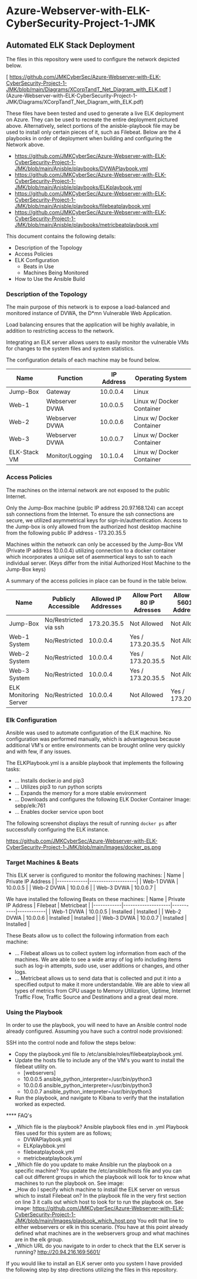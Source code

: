 # Azure-Webserver-with-ELK-CyberSecurity-Project-1-JMK

## Automated ELK Stack Deployment

The files in this repository were used to configure the network depicted below.

[ https://github.com/JMKCyberSec/Azure-Webserver-with-ELK-CyberSecurity-Project-1-JMK/blob/main/Diagrams/XCorpTandT_Net_Diagram_with_ELK.pdf ] (Azure-Webserver-with-ELK-CyberSecurity-Project-1-JMK/Diagrams/XCorpTandT_Net_Diagram_with_ELK.pdf) 

These files have been tested and used to generate a live ELK deployment on Azure. They can be used to recreate the entire deployment pictured above. Alternatively, select portions of the anisble-playbook file may be used to install only certain pieces of it, such as Filebeat. Below are the 4 playbooks in order of deployment when building and configuring the Network above. 

   - https://github.com/JMKCyberSec/Azure-Webserver-with-ELK-CyberSecurity-Project-1-JMK/blob/main/Anisble/playbooks/DVWAPlaybook.yml
   - https://github.com/JMKCyberSec/Azure-Webserver-with-ELK-CyberSecurity-Project-1-JMK/blob/main/Anisble/playbooks/ELKplaybook.yml 
   - https://github.com/JMKCyberSec/Azure-Webserver-with-ELK-CyberSecurity-Project-1-JMK/blob/main/Anisble/playbooks/filebeatplaybook.yml
   - https://github.com/JMKCyberSec/Azure-Webserver-with-ELK-CyberSecurity-Project-1-JMK/blob/main/Anisble/playbooks/metricbeatplaybook.yml

This document contains the following details:
- Description of the Topology
- Access Policies
- ELK Configuration
  - Beats in Use
  - Machines Being Monitored
- How to Use the Ansible Build


### Description of the Topology

The main purpose of this network is to expose a load-balanced and monitored instance of DVWA, the D*mn Vulnerable Web Application.

Load balancing ensures that the application will be highly available, in addition to restricting access to the network.

Integrating an ELK server allows users to easily monitor the vulnerable VMs for changes to the system files and system statistics.

The configuration details of each machine may be found below.

| Name         | Function        | IP Address | Operating System           |
|--------------|-----------------|------------|----------------------------|
| Jump-Box     | Gateway         | 10.0.0.4   | Linux                      |
| Web-1        | Webserver DVWA  | 10.0.0.5   | Linux w/ Docker Container  |
| Web-2        | Webserver DVWA  | 10.0.0.6   | Linux w/ Docker Container  |
| Web-3        | Webserver DVWA  | 10.0.0.7   | Linux w/ Docker Container  |
| ELK-Stack VM | Monitor/Logging | 10.1.0.4   | Linux w/ Docker Container  |

### Access Policies

The machines on the internal network are not exposed to the public Internet. 

Only the Jump-Box machine (public IP address 20.97.168.124) can accept ssh connections from the Internet. To ensure the ssh connections are secure, we utilized asymmetrical keys for sign-in/authentication. Access to the Jump-box is only allowed from the authorized host desktop machine from the following public IP address -  173.20.35.5

Machines within the network can only be accessed by the Jump-Box VM (Private IP address 10.0.0.4) utilizing connection to a docker container which incorporates a unique set of asemmertical keys to ssh to each individual server. (Keys differ from the initial Authorized Host Machine to the Jump-Box keys)

A summary of the access policies in place can be found in the table below.

| Name                   | Publicly Accessible     | Allowed IP Addresses | Allow Port 80 IP Adresses | Allow Port 5601 Ip Addresses |
|------------------------|-------------------------|----------------------|---------------------------|------------------------------|
| Jump-Box               | No/Restricted via ssh   | 173.20.35.5          | Not Allowed               | Not Allowed                  |
| Web-1 System           | No/Restricted           | 10.0.0.4             | Yes / 173.20.35.5         | Not Allowed                  |
| Web-2 System           | No/Restricted           | 10.0.0.4             | Yes / 173.20.35.5         | Not Allowed                  |
| Web-3 System           | No/Restricted           | 10.0.0.4             | Yes / 173.20.35.5         | Not Allowed                  |
| ELK Monitoring Server  | No/Restricted           | 10.0.0.4             | Not Allowed               | Yes / 173.20.35.5            |

### Elk Configuration

Ansible was used to automate configuration of the ELK machine. No configuration was performed manually, which is advantageous because additional VM's or entire environments can be brought online very quickly and with few, if any issues.

The ELKPlaybook.yml is a ansible playbook that implements the following tasks:
- ... Installs docker.io and pip3 
- ... Utilizes pip3 to run python scripts
- ... Expands the memory for a more stable environment
- ... Downloads and configures the following ELK Docker Container Image: sebp/elk:761
- ... Enables docker service upon boot

The following screenshot displays the result of running `docker ps` after successfully configuring the ELK instance.

https://github.com/JMKCyberSec/Azure-Webserver-with-ELK-CyberSecurity-Project-1-JMK/blob/main/Images/docker_ps.png

### Target Machines & Beats
This ELK server is configured to monitor the following machines:
| Name        | Private IP Address |
|-------------|--------------------|
| Web-1 DVWA  | 10.0.0.5           |
| Web-2 DVWA  | 10.0.0.6           |
| Web-3 DVWA  | 10.0.0.7           |

We have installed the following Beats on these machines:
| Name       | Private IP Address | Filebeat  | Metricbeat |
|------------|--------------------|-----------|------------|
| Web-1 DVWA | 10.0.0.5           | Installed | Installed  |
| Web-2 DVWA | 10.0.0.6           | Installed | Installed  |
| Web-3 DVWA | 10.0.0.7           | Installed | Installed  |

These Beats allow us to collect the following information from each machine:
- ... Filebeat allows us to collect system log information from each of the machines. We are able to see a wide array of log info including items such as log-in       attempts, sudo use, user additions or changes, and other logs.
- ... Metricbeat allows us to send data that is collected and put it into a specified output to make it more understandable. We are able to view all types of           metrics from CPU usage to Memory Utilization, Uptime, Internet Traffic Flow, Traffic Source and Destinations and a great deal more.  

### Using the Playbook
In order to use the playbook, you will need to have an Ansible control node already configured. Assuming you have such a control node provisioned: 

SSH into the control node and follow the steps below:
- Copy the playbook.yml file to /etc/ansible/roles/filebeatplaybook.yml.
- Update the hosts file to include any of the VM's you want to install the filebeat utility on.
   - [webservers]
   - 10.0.0.5 ansible_python_interpreter=/usr/bin/python3
   - 10.0.0.6 ansible_python_interpreter=/usr/bin/python3
   - 10.0.0.7 ansible_python_interpreter=/usr/bin/python3
- Run the playbook, and navigate to Kibana to verify that the installation worked as expected.

**** FAQ's
- _Which file is the playbook? Ansible playbook files end in .yml Playbook files used for this system are as follows;
   - DVWAPlaybook.yml
   - ELKplaybbok.yml
   - filebeatplaybook.yml
   - metricbeatplaybook.yml
- _Which file do you update to make Ansible run the playbook on a specific machine? You update the /etc/ansible/hosts file and you can call out different groups    in which the playbook will look for to know what machines to run the playbook on. See image: 
- _How do I specify which machine to install the ELK server on versus which to install Filebeat on? In the playbook file in the very first section on line 3 it      calls out which host to look for to run the playbook on. 
             See image: https://github.com/JMKCyberSec/Azure-Webserver-with-ELK-CyberSecurity-Project-1-JMK/blob/main/Images/playbook_which_host.png 
                 You edit that line to either webservers or elk in this scenario. (You have at this point already defined what machines are in the webservers                      group and what machines are in the elk group. 
- _Which URL do you navigate to in order to check that the ELK server is running? http://20.94.216.169:5601/ 

If you would like to install an ELK server onto you system I have provided the following step by step directions utilizing the files in this repository. 
